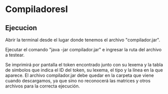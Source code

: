 # CompiladoresI

## Ejecucion

Abrir la terminal desde el lugar donde tenemos el archivo "compilador.jar".

Ejecutar el comando "java -jar compilador.jar" e ingresar la ruta del archivo a testear.

Se imprimirá por pantalla el token encontrado junto con su lexema y la tabla de símbolos que indica el ID del token, su lexema, el tipo y la línea en la que aparece.
El archivo compilador.jar debe quedar en la carpeta que viene cuando descargamos, ya que sino no reconocerá las matrices y otros archivos para la correcta ejecución.

